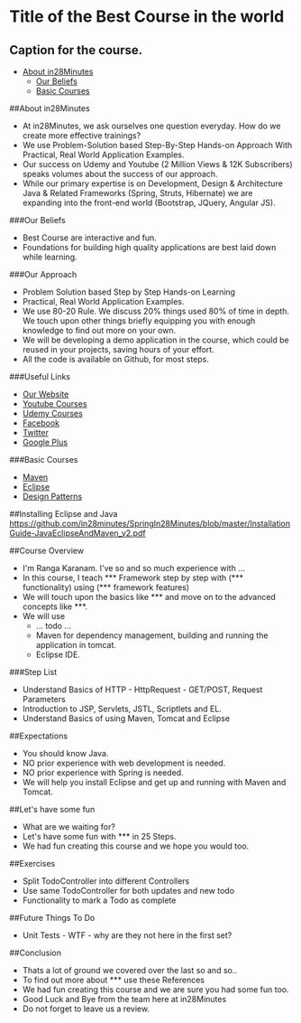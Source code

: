 # Title of the Best Course in the world
## Caption for the course.

* [About in28Minutes](#about-in28minutes)
  - [Our Beliefs](#our-beliefs)
  - [Basic Courses](#basic-courses)

##About in28Minutes
- At in28Minutes, we ask ourselves one question everyday. How do we create more effective trainings?
- We use Problem-Solution based Step-By-Step Hands-on Approach With Practical, Real World Application Examples. 
- Our success on Udemy and Youtube (2 Million Views & 12K Subscribers) speaks volumes about the success of our approach.
- While our primary expertise is on Development, Design & Architecture Java & Related Frameworks (Spring, Struts, Hibernate) we are expanding into the front-end world (Bootstrap, JQuery, Angular JS). 

###Our Beliefs
- Best Course are interactive and fun.
- Foundations for building high quality applications are best laid down while learning.

###Our Approach
- Problem Solution based Step by Step Hands-on Learning
- Practical, Real World Application Examples.
- We use 80-20 Rule. We discuss 20% things used 80% of time in depth. We touch upon other things briefly equipping you with enough knowledge to find out more on your own. 
- We will be developing a demo application in the course, which could be reused in your projects, saving hours of your effort.
- All the code is available on Github, for most steps.

###Useful Links
- [Our Website](http://www.in28minutes.com)
- [Youtube Courses](https://www.youtube.com/user/rithustutorials/playlists)
- [Udemy Courses](https://www.udemy.com/user/in28minutes/)
- [Facebook](http://facebook.com/in28minutes)
- [Twitter](http://twitter.com/in28minutes)
- [Google Plus](https://plus.google.com/u/3/110861829188024231119)

###Basic Courses
- [Maven](http://www.in28minutes.com/p/maven-tutorial-for-beginners.html)
- [Eclipse](http://www.in28minutes.com/p/eclipse-java-video-tutorial.html)
- [Design Patterns](http://www.in28minutes.com/p/design-patterns-tutorial.html)

##Installing Eclipse and Java
https://github.com/in28minutes/SpringIn28Minutes/blob/master/InstallationGuide-JavaEclipseAndMaven_v2.pdf

##Course Overview
- I'm Ranga Karanam. I've so and so much experience with ...
- In this course, I teach *** Framework step by step with (*** functionality) using (*** framework features)
- We will touch upon the basics like *** and move on to the advanced concepts like ***.
- We will use 
  - ... todo ...
  - Maven for dependency management, building and running the application in tomcat.
  - Eclipse IDE.

###Step List
- Understand Basics of HTTP - HttpRequest - GET/POST, Request Parameters
- Introduction to JSP, Servlets, JSTL, Scriptlets and EL.
- Understand Basics of using Maven, Tomcat and Eclipse

##Expectations
- You should know Java. 
- NO prior experience with web development is needed.
- NO prior experience with Spring is needed.
- We will help you install Eclipse and get up and running with Maven and Tomcat.

##Let's have some fun
- What are we waiting for?
- Let's have some fun with *** in 25 Steps.
- We had fun creating this course and we hope you would too.

##Exercises
- Split TodoController into different Controllers
- Use same TodoController for both updates and new todo
- Functionality to mark a Todo as complete

##Future Things To Do
- Unit Tests - WTF - why are they not here in the first set?

##Conclusion
- Thats a lot of ground we covered over the last so and so..
- To find out more about *** use these References  
- We had fun creating this course and we are sure you had some fun too.
- Good Luck and Bye from the team here at in28Minutes
- Do not forget to leave us a review.